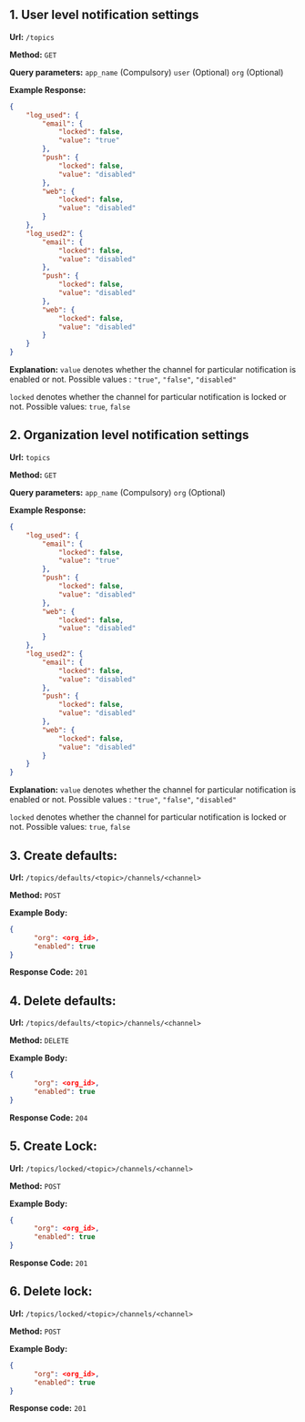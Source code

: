 ## 1. User level notification settings

**Url:** `/topics`

**Method:** `GET`

**Query parameters:** `app_name` (Compulsory) `user` (Optional) `org` (Optional)

**Example Response:**

```json
{
    "log_used": {
        "email": {
            "locked": false,
            "value": "true"
        },
        "push": {
            "locked": false,
            "value": "disabled"
        },
        "web": {
            "locked": false,
            "value": "disabled"
        }
    },
    "log_used2": {
        "email": {
            "locked": false,
            "value": "disabled"
        },
        "push": {
            "locked": false,
            "value": "disabled"
        },
        "web": {
            "locked": false,
            "value": "disabled"
        }
    }
}
```

**Explanation:** 
`value` denotes whether the channel for particular notification is enabled or not. Possible values : `"true"`, `"false"`, `"disabled"`

`locked` denotes whether the channel for particular notification is locked or not.  Possible values: `true`, `false`


## 2. Organization level notification settings

**Url:** `topics`

**Method:** `GET`

**Query parameters:** `app_name` (Compulsory) `org` (Optional)

**Example Response:**

```json
{
    "log_used": {
        "email": {
            "locked": false,
            "value": "true"
        },
        "push": {
            "locked": false,
            "value": "disabled"
        },
        "web": {
            "locked": false,
            "value": "disabled"
        }
    },
    "log_used2": {
        "email": {
            "locked": false,
            "value": "disabled"
        },
        "push": {
            "locked": false,
            "value": "disabled"
        },
        "web": {
            "locked": false,
            "value": "disabled"
        }
    }
}
```

**Explanation:** 
`value` denotes whether the channel for particular notification is enabled or not. Possible values : `"true"`, `"false"`, `"disabled"`

`locked` denotes whether the channel for particular notification is locked or not.  Possible values: `true`, `false`


## 3. Create defaults:

**Url:** `/topics/defaults/<topic>/channels/<channel>`

**Method:** `POST`

**Example Body:**

```json
{
      "org": <org_id>,
      "enabled": true
}
```

**Response Code:** `201`

## 4. Delete defaults:

**Url:** `/topics/defaults/<topic>/channels/<channel>`

**Method:** `DELETE`

**Example Body:**

```json
{
      "org": <org_id>,
      "enabled": true
}
```

**Response Code:** `204`

## 5. Create Lock:

**Url:** `/topics/locked/<topic>/channels/<channel>`

**Method:** `POST`

**Example Body:**

```json
{
      "org": <org_id>,
      "enabled": true
}
```

**Response Code:** `201`

## 6. Delete lock:

**Url:** `/topics/locked/<topic>/channels/<channel>`

**Method:** `POST`

**Example Body:**

```json
{
      "org": <org_id>,
      "enabled": true
}
```

**Response code:** `201`
